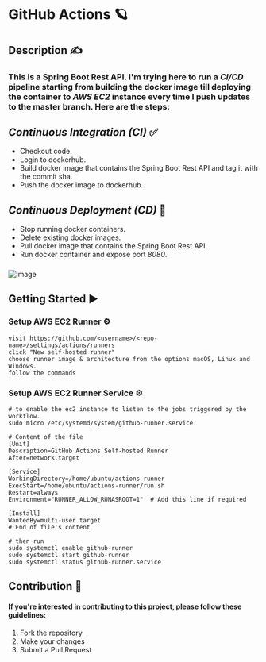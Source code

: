 # GitHub Actions 🪐

## Description ✍
### This is a Spring Boot Rest API. I'm trying here to run a _CI/CD_ pipeline starting from building the docker image till deploying the container to _AWS EC2_ instance every time I push updates to the master branch. Here are the steps:

## _Continuous Integration (CI)_ ✅
- Checkout code.
- Login to dockerhub.
- Build docker image that contains the Spring Boot Rest API and tag it with the commit sha.
- Push the docker image to dockerhub.

## _Continuous Deployment (CD)_ 🚀
- Stop running docker containers.
- Delete existing docker images.
- Pull docker image that contains the Spring Boot Rest API.
- Run docker container and expose port _8080_.

###
###
![image](https://github.com/omarhosny206/github-actions/assets/58389695/638fdddb-9509-4418-bb32-d3b2bb728322)

## Getting Started ▶️
### Setup AWS EC2 Runner ⚙️
```text
visit https://github.com/<username>/<repo-name>/settings/actions/runners
click "New self-hosted runner"
choose runner image & architecture from the options macOS, Linux and Windows.
follow the commands
```

### Setup AWS EC2 Runner Service ⚙️
```shell
# to enable the ec2 instance to listen to the jobs triggered by the workflow.
sudo micro /etc/systemd/system/github-runner.service

# Content of the file
[Unit]
Description=GitHub Actions Self-hosted Runner
After=network.target

[Service]
WorkingDirectory=/home/ubuntu/actions-runner
ExecStart=/home/ubuntu/actions-runner/run.sh
Restart=always
Environment="RUNNER_ALLOW_RUNASROOT=1"  # Add this line if required

[Install]
WantedBy=multi-user.target
# End of file's content

# then run
sudo systemctl enable github-runner
sudo systemctl start github-runner
sudo systemctl status github-runner.service
```

## Contribution 🤝
#### If you're interested in contributing to this project, please follow these guidelines:
1. Fork the repository
2. Make your changes
3. Submit a Pull Request
